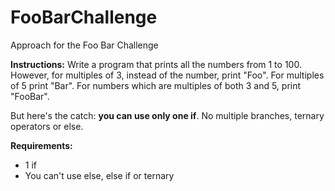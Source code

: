 # FooBarChallenge
Approach for the Foo Bar Challenge

**Instructions:**
Write a program that prints all the numbers from 1 to 100. However, for multiples of 3, instead of the number, print "Foo". For multiples of 5 print "Bar". For numbers which are multiples of both 3 and 5, print "FooBar".

But here's the catch: **you can use only one if**. No multiple branches, ternary operators or else.

**Requirements:**
- 1 if
- You can't use else, else if or ternary
